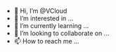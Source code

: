 - 👋 Hi, I’m @VCloud
- 👀 I’m interested in ...
- 🌱 I’m currently learning ...
- 💞️ I’m looking to collaborate on ...
- 📫 How to reach me ...

<!---
Virgil1880/VCloud is a ✨ special ✨ repository because its `README.md` (this file) appears on your GitHub profile.
You can click the Preview link to take a look at your changes.
--->
